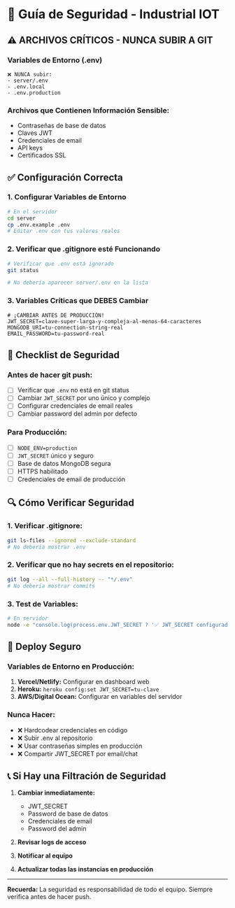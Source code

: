 # 🔐 Guía de Seguridad - Industrial IOT

## ⚠️ ARCHIVOS CRÍTICOS - NUNCA SUBIR A GIT

### **Variables de Entorno (.env)**
```
❌ NUNCA subir:
- server/.env
- .env.local
- .env.production
```

### **Archivos que Contienen Información Sensible:**
- Contraseñas de base de datos
- Claves JWT
- Credenciales de email
- API keys
- Certificados SSL

## ✅ Configuración Correcta

### **1. Configurar Variables de Entorno**
```bash
# En el servidor
cd server
cp .env.example .env
# Editar .env con tus valores reales
```

### **2. Verificar que .gitignore esté Funcionando**
```bash
# Verificar que .env está ignorado
git status

# No debería aparecer server/.env en la lista
```

### **3. Variables Críticas que DEBES Cambiar**
```env
# ¡CAMBIAR ANTES DE PRODUCCIÓN!
JWT_SECRET=clave-super-larga-y-compleja-al-menos-64-caracteres
MONGODB_URI=tu-connection-string-real
EMAIL_PASSWORD=tu-password-real
```

## 🚨 Checklist de Seguridad

### **Antes de hacer git push:**
- [ ] Verificar que `.env` no está en git status
- [ ] Cambiar `JWT_SECRET` por uno único y complejo
- [ ] Configurar credenciales de email reales
- [ ] Cambiar password del admin por defecto

### **Para Producción:**
- [ ] `NODE_ENV=production`
- [ ] `JWT_SECRET` único y seguro
- [ ] Base de datos MongoDB segura
- [ ] HTTPS habilitado
- [ ] Credenciales de email de producción

## 🔍 Cómo Verificar Seguridad

### **1. Verificar .gitignore:**
```bash
git ls-files --ignored --exclude-standard
# No debería mostrar .env
```

### **2. Verificar que no hay secrets en el repositorio:**
```bash
git log --all --full-history -- "*/.env"
# No debería mostrar commits
```

### **3. Test de Variables:**
```bash
# En servidor
node -e "console.log(process.env.JWT_SECRET ? '✅ JWT_SECRET configurado' : '❌ JWT_SECRET faltante')"
```

## 🚀 Deploy Seguro

### **Variables de Entorno en Producción:**
1. **Vercel/Netlify:** Configurar en dashboard web
2. **Heroku:** `heroku config:set JWT_SECRET=tu-clave`
3. **AWS/Digital Ocean:** Configurar en variables del servidor

### **Nunca Hacer:**
- ❌ Hardcodear credenciales en código
- ❌ Subir .env al repositorio
- ❌ Usar contraseñas simples en producción
- ❌ Compartir JWT_SECRET por email/chat

## 📞 Si Hay una Filtración de Seguridad

1. **Cambiar inmediatamente:**
   - JWT_SECRET
   - Password de base de datos
   - Credenciales de email
   - Password del admin

2. **Revisar logs de acceso**
3. **Notificar al equipo**
4. **Actualizar todas las instancias en producción**

---

**Recuerda:** La seguridad es responsabilidad de todo el equipo. Siempre verifica antes de hacer push.